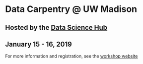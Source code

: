 # Data Carpentry @ UW Madison
## Hosted by the [Data Science Hub](datascience.wisc.edu)
## January 15 - 16, 2019

For more information and registration, see the [workshop website](https://uw-madison-datascience.github.io/2019-01-16-uwmadison-dc/)
